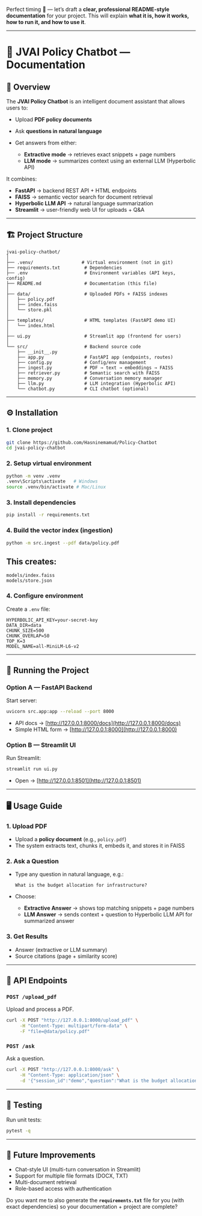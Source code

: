 Perfect timing 🚀 — let’s draft a **clear, professional README-style documentation** for your project.
This will explain **what it is, how it works, how to run it, and how to use it**.

---

# 📘 JVAI Policy Chatbot — Documentation

## 📖 Overview

The **JVAI Policy Chatbot** is an intelligent document assistant that allows users to:

* Upload **PDF policy documents**
* Ask **questions in natural language**
* Get answers from either:

  * **Extractive mode** → retrieves exact snippets + page numbers
  * **LLM mode** → summarizes context using an external LLM (Hyperbolic API)

It combines:

* **FastAPI** → backend REST API + HTML endpoints
* **FAISS** → semantic vector search for document retrieval
* **Hyperbolic LLM API** → natural language summarization
* **Streamlit** → user-friendly web UI for uploads + Q\&A

---

## 🏗️ Project Structure

```
jvai-policy-chatbot/
│
├── .venv/                  # Virtual environment (not in git)
├── requirements.txt         # Dependencies
├── .env                     # Environment variables (API keys, config)
├── README.md                # Documentation (this file)
│
├── data/                    # Uploaded PDFs + FAISS indexes
│   ├── policy.pdf
│   ├── index.faiss
│   └── store.pkl
│
├── templates/               # HTML templates (FastAPI demo UI)
│   └── index.html
│
├── ui.py                    # Streamlit app (frontend for users)
│
└── src/                     # Backend source code
    ├── __init__.py
    ├── app.py               # FastAPI app (endpoints, routes)
    ├── config.py            # Config/env management
    ├── ingest.py            # PDF → text → embeddings → FAISS
    ├── retriever.py         # Semantic search with FAISS
    ├── memory.py            # Conversation memory manager
    ├── llm.py               # LLM integration (Hyperbolic API)
    └── chatbot.py           # CLI chatbot (optional)
```

---

## ⚙️ Installation

### 1. Clone project

```bash
git clone https://github.com/Hasninemamud/Policy-Chatbot
cd jvai-policy-chatbot
```

### 2. Setup virtual environment

```bash
python -m venv .venv
.venv\Scripts\activate   # Windows
source .venv/bin/activate # Mac/Linux
```

### 3. Install dependencies

```bash
pip install -r requirements.txt
```

### 4. Build the vector index (ingestion)

```bash
python -m src.ingest --pdf data/policy.pdf
```

## This creates:

```
models/index.faiss
models/store.json
```
### 4. Configure environment

Create a `.env` file:

```
HYPERBOLIC_API_KEY=your-secret-key
DATA_DIR=data
CHUNK_SIZE=500
CHUNK_OVERLAP=50
TOP_K=3
MODEL_NAME=all-MiniLM-L6-v2
```

---

## 🚀 Running the Project

### Option A — FastAPI Backend

Start server:

```bash
uvicorn src.app:app --reload --port 8000
```

* API docs → [http://127.0.0.1:8000/docs](http://127.0.0.1:8000/docs)
* Simple HTML form → [http://127.0.0.1:8000](http://127.0.0.1:8000)

### Option B — Streamlit UI

Run Streamlit:

```bash
streamlit run ui.py
```

* Open → [http://127.0.0.1:8501](http://127.0.0.1:8501)

---

## 🖥️ Usage Guide

### 1. Upload PDF

* Upload a **policy document** (e.g., `policy.pdf`)
* The system extracts text, chunks it, embeds it, and stores it in FAISS

### 2. Ask a Question

* Type any question in natural language, e.g.:

  ```
  What is the budget allocation for infrastructure?
  ```
* Choose:

  * **Extractive Answer** → shows top matching snippets + page numbers
  * **LLM Answer** → sends context + question to Hyperbolic LLM API for summarized answer

### 3. Get Results

* Answer (extractive or LLM summary)
* Source citations (page + similarity score)

---

## 🧩 API Endpoints

### `POST /upload_pdf`

Upload and process a PDF.

```bash
curl -X POST "http://127.0.0.1:8000/upload_pdf" \
     -H "Content-Type: multipart/form-data" \
     -F "file=@data/policy.pdf"
```

### `POST /ask`

Ask a question.

```bash
curl -X POST "http://127.0.0.1:8000/ask" \
     -H "Content-Type: application/json" \
     -d '{"session_id":"demo","question":"What is the budget allocation for infrastructure?","use_llm":true}'
```

---

## 🧪 Testing

Run unit tests:

```bash
pytest -q
```

---

## 📌 Future Improvements

* Chat-style UI (multi-turn conversation in Streamlit)
* Support for multiple file formats (DOCX, TXT)
* Multi-document retrieval
* Role-based access with authentication



Do you want me to also generate the **`requirements.txt`** file for you (with exact dependencies) so your documentation + project are complete?
